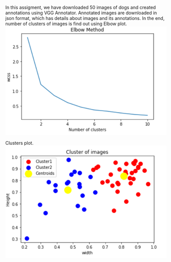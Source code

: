 In this assigment, we have downloaded 50 images of dogs and created annotations using VGG Annotator.
Annotated images are downloaded in json format, which has details about images and its annotations. 
In the end, number of clusters of images is find out using Elbow plot.
![](https://github.com/Noopuragr/EVA4/blob/master/S12/Assigment2/elbow_methd.PNG)

Clusters plot.
![](https://github.com/Noopuragr/EVA4/blob/master/S12/Assigment2/kmeans.PNG)
